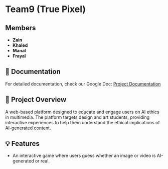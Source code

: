 # Team9 (True Pixel)

## Members
- **Zain**
- **Khaled**
- **Manal**
- **Frayal**

## 📄 Documentation
For detailed documentation, check our Google Doc:
[Project Documentation](https://docs.google.com/document/d/1dDHz6t03ZjQeg6RVSd5zGGlvE1LO8G12eZsTyy92xbA/edit?usp=sharing)

## 🚀 Project Overview
A web-based platform designed to educate and engage users on AI ethics in multimedia. The platform targets design and art students, providing interactive experiences to help them understand the ethical implications of AI-generated content.

## 💡 Features
- An interactive game where users guess whether an image or video is AI-generated or real.

